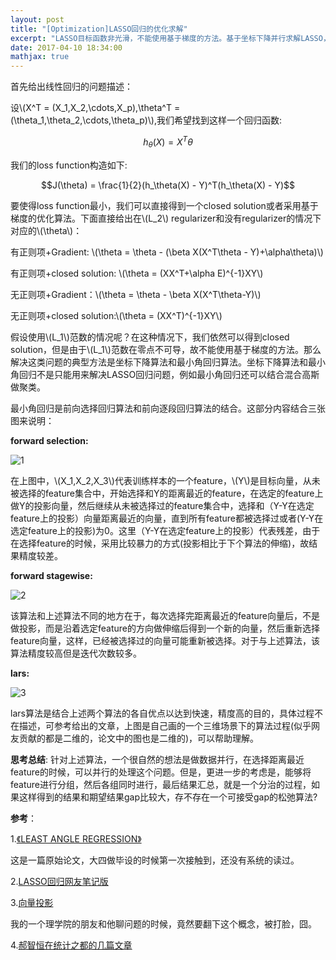 ```yaml
---
layout: post
title: "[Optimization]LASSO回归的优化求解"
excerpt: "LASSO目标函数非光滑，不能使用基于梯度的方法。基于坐标下降并行求解LASSO，已经有很多文章，自己花了三天时间想去努力设计一个基于LARS并行的方案，无功而返。但是不论怎样，还是要聊聊LASSO问题的求解"
date: 2017-04-10 18:34:00
mathjax: true
---
```

<script type="text/javascript" src="http://cdn.mathjax.org/mathjax/latest/MathJax.js?config=default"></script>

首先给出线性回归的问题描述：

设\\(X^T = (X_1,X_2,\cdots,X_p),\theta^T = (\theta_1,\theta_2,\cdots,\theta_p)\\),我们希望找到这样一个回归函数:

$$h_\theta(X) = X^T\theta$$

我们的loss function构造如下:

$$J(\theta) = \frac{1}{2}(h_\theta(X) - Y)^T(h_\theta(X) - Y)$$

要使得loss function最小，我们可以直接得到一个closed solution或者采用基于梯度的优化算法。下面直接给出在\\(L_2\\) regularizer和没有regularizer的情况下对应的\\(\theta\\)：

有正则项+Gradient: \\(\theta = \theta - (\beta X(X^T\theta - Y)+\alpha\theta)\\)

有正则项+closed solution: \\(\theta = (XX^T+\alpha E)^{-1}XY\\)

无正则项+Gradient：\\(\theta = \theta - \beta X(X^T\theta-Y)\\)

无正则项+closed solution:\\(\theta = (XX^T)^{-1}XY\\)

假设使用\\(L_1\\)范数的情况呢？在这种情况下，我们依然可以得到closed solution，但是由于\\(L_1\\)范数在零点不可导，故不能使用基于梯度的方法。那么解决这类问题的典型方法是坐标下降算法和最小角回归算法。坐标下降算法和最小角回归不是只能用来解决LASSO回归问题，例如最小角回归还可以结合混合高斯做聚类。

最小角回归是前向选择回归算法和前向逐段回归算法的结合。这部分内容结合三张图来说明：

**forward selection:**

![1](http://wx2.sinaimg.cn/mw690/aba7d18bgy1fehtouo56gj20eu07bglt.jpg)

在上图中，\\(X_1,X_2,X_3\\)代表训练样本的一个feature，\\(Y\\)是目标向量，从未被选择的feature集合中，开始选择和Y的距离最近的feature，在选定的feature上做Y的投影向量，然后继续从未被选择过的feature集合中，选择和（Y-Y在选定feature上的投影）向量距离最近的向量，直到所有feature都被选择过或者(Y-Y在选定feature上的投影)为0。这里（Y-Y在选定feature上的投影）代表残差，由于在选择feature的时候，采用比较暴力的方式(投影相比于下个算法的伸缩)，故结果精度较差。

**forward stagewise:**

![2](http://wx2.sinaimg.cn/mw690/aba7d18bgy1fehtophdg0j20db0823yy.jpg)

该算法和上述算法不同的地方在于，每次选择完距离最近的feature向量后，不是做投影，而是沿着选定feature的方向做伸缩后得到一个新的向量，然后重新选择feature向量，这样，已经被选择过的向量可能重新被选择。对于与上述算法，该算法精度较高但是迭代次数较多。

**lars:**

![3](http://wx3.sinaimg.cn/mw690/aba7d18bgy1fehts4mgoyj20sg0lc766.jpg)

lars算法是结合上述两个算法的各自优点以达到快速，精度高的目的，具体过程不在描述，可参考给出的文章，上图是自己画的一个三维场景下的算法过程(似乎网友贡献的都是二维的，论文中的图也是二维的)，可以帮助理解。

**思考总结**: 针对上述算法，一个很自然的想法是做数据并行，在选择距离最近feature的时候，可以并行的处理这个问题。但是，更进一步的考虑是，能够将feature进行分组，然后各组同时进行，最后结果汇总，就是一个分治的过程，如果这样得到的结果和期望结果gap比较大，存不存在一个可接受gap的松弛算法?

**参考**：

1.[《LEAST ANGLE REGRESSION》](http://statweb.stanford.edu/~tibs/ftp/lars.pdf)

这是一篇原始论文，大四做毕设的时候第一次接触到，还没有系统的读过。

2.[LASSO回归网友笔记版](http://www.cnblogs.com/pinard/p/6018889.html)

3.[向量投影](http://www.cnblogs.com/graphics/archive/2010/08/03/1791626.html)

我的一个理学院的朋友和他聊问题的时候，竟然要翻下这个概念，被打脸，囧。

4.[郝智恒在统计之都的几篇文章](https://cos.name/author/bigknife/)
